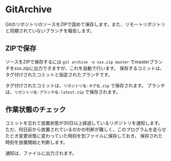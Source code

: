 # GitArchive

GitのリポジトリのソースをZIPで固めて保存します。また、リモートリポジトリと同期されていないブランチを報告します。

## ZIPで保存

ソースをZIPで保存するには `git archive -o xxx.zip master` でmasterブランチをxxx.zipに出力できますが、これを自動で行います。
保存するコミットは、タグ付けされたコミットと指定されたブランチです。

タグ付けされたコミットは、`リポジトリ名-タグ名.zip` で保存されます。
ブランチは、`リポジトリ名-ブランチ名-latest.zip` で保存されます。

## 作業状態のチェック

コミットを忘れて放置状態が30日以上経過しているリポジトリを通知します。
ただ、何日前から放置されているのかの判断が難しく、このプログラムを走らせたとき変更状態に変わっていた時刻を別ファイルに保存しておき、
保存された時刻を放置開始と判断します。

通知は、ファイルに出力されます。